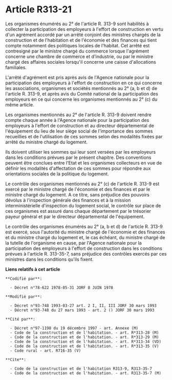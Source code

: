 # Article R313-21

Les organismes énumérés au 2° de l'article R. 313-9 sont habilités à collecter la participation des employeurs à l'effort de
construction en vertu d'un agrément accordé par un arrêté conjoint des ministres chargés de la construction et de
l'habitation et de l'économie et des finances qui tient compte notamment des politiques locales de l'habitat. Cet arrêté est
contresigné par le ministre chargé du commerce lorsque l'agrément concerne une chambre de commerce et d'industrie, ou par le
ministre chargé des affaires sociales lorsqu'il concerne une caisse d'allocations familiales.

L'arrêté d'agrément est pris après avis de l'Agence nationale pour la participation des employeurs à l'effort de construction
en ce qui concerne les associations, organismes et sociétés mentionnés au 2° (a, b et d) de l'article R. 313-9, et après avis
du Comité national de la participation des employeurs en ce qui concerne les organismes mentionnés au 2° (c) du même article.

Les organismes mentionnés au 2° de l'article R. 313-9 doivent rendre compte chaque année à l'Agence nationale pour la
participation des employeurs à l'effort de construction et au directeur départemental de l'équipement du lieu de leur siège
social de l'importance des sommes recueillies et de l'utilisation de ces sommes selon des modalités fixées par arrêté du
ministre chargé du logement.

Ils doivent utiliser les sommes qui leur sont versées par les employeurs dans les conditions prévues par le présent chapitre.
Des conventions peuvent être conclues entre l'Etat et les organismes collecteurs en vue de définir les modalités
d'affectation de ces sommes pour répondre aux orientations sociales de la politique du logement.

Le contrôle des organismes mentionnés au 2° (c) de l'article R. 313-9 est exercé par le ministre chargé de l'économie et des
finances et par le ministre chargé du logement. A ce titre, sans préjudice des pouvoirs dévolus à l'inspection générale des
finances et à la mission interministérielle d'inspection du logement social, le contrôle sur place de ces organismes est
assuré dans chaque département par le trésorier payeur général et par le directeur départemental de l'équipement.

Le contrôle des organismes énumérés au 2° (a, b et d) de l'article R. 313-9 est exercé, sous l'autorité du ministre chargé de
l'économie et des finances et du ministre chargé du logement et, le cas échéant, du ministre chargé de la tutelle de
l'organisme en cause, par l'Agence nationale pour la participation des employeurs à l'effort de construction dans les
conditions prévues à l'article R. 313-35-7, sans préjudice des contrôles exercés par ces ministres dans les conditions qu'ils
fixent.

**Liens relatifs à cet article**

	**Codifié par**:

	  - Décret n°78-622 1978-05-31 JORF 8 JUIN 1978

	**Modifié par**:

	  - Décret n°93-748 1993-03-27 art. 2 I, II, III JORF 30 mars 1993
	  - Décret n°93-748 du 27 mars 1993 - art. 2 () JORF 30 mars 1993

	**Cité par**:

	  - Décret n°97-1198 du 19 décembre 1997 - art. Annexe (M)
	  - Code de la construction et de l'habitation. - art. R*313-28 (M)
	  - Code de la construction et de l'habitation. - art. R*313-29 (M)
	  - Code de la construction et de l'habitation. - art. R*313-34 (VD)
	  - Code de la construction et de l'habitation. - art. R*313-35 (V)
	  - Code rural - art. R716-35 (V)

	**Cite**:

	  - Code de la construction et de l'habitation R313-9, R313-35-7
	  - Code de la construction et de l'habitation. - art. R313-35-7 (M)
